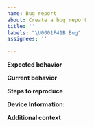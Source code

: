 ```yaml
---
name: Bug report
about: Create a bug report
title: ''
labels: "\U0001F41B Bug"
assignees: ''

---
```


**Expected behavior**
<!-- A clear and concise description of what you expected to happen. -->

**Current behavior**
<!-- A clear and concise description of what the bug is. -->
<!-- If applicable, add screenshots/video to help explain your problem. -->

**Steps to reproduce**
<!-- Numbered list describing the steps to reproduce the behavior. -->

**Device Information:**
<!--
- Platform: Mobile/Desktop
- OS: [e.g. iOS]
- Browser: [e.g. Chrome, Safari]
- Browser Version: [e.g. 22]
-->

**Additional context**
<!-- Add any other context about the problem here. -->
